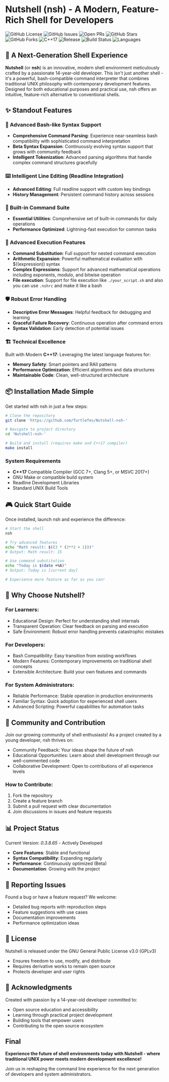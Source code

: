 # Nutshell (nsh) - A Modern, Feature-Rich Shell for Developers

![GitHub License](https://img.shields.io/github/license/Turtlefes/Nutshell-nsh-) 
![GitHub Issues](https://img.shields.io/github/issues/Turtlefes/Nutshell-nsh-) 
![Open PRs](https://img.shields.io/github/issues-pr/Turtlefes/Nutshell-nsh-) 
![GitHub Stars](https://img.shields.io/github/stars/Turtlefes/Nutshell-nsh-?style=social) 
![GitHub Forks](https://img.shields.io/github/forks/Turtlefes/Nutshell-nsh-?style=social) 
![C++17](https://img.shields.io/badge/C%2B%2B-17-blue)
![Release](https://img.shields.io/github/v/release/Turtlefes/Nutshell-nsh-)
![Build Status](https://img.shields.io/github/actions/workflow/status/Turtlefes/Nutshell-nsh-/build.yml?branch=main)
![Languages](https://img.shields.io/github/languages/top/Turtlefes/Nutshell-nsh-)


## 🚀 A Next-Generation Shell Experience

**Nutshell** (or **nsh**) is an innovative, modern shell environment meticulously crafted by a passionate 14-year-old developer. This isn't just another shell - it's a powerful, bash-compatible command interpreter that combines traditional UNIX philosophy with contemporary development features. Designed for both educational purposes and practical use, nsh offers an intuitive, feature-rich alternative to conventional shells.

## ✨ Standout Features

### 🧠 Advanced Bash-like Syntax Support

- **Comprehensive Command Parsing**: Experience near-seamless bash compatibility with sophisticated command interpretation
- **Beta Syntax Expansion**: Continuously evolving syntax support that grows with community feedback
- **Intelligent Tokenization**: Advanced parsing algorithms that handle complex command structures gracefully

### ⌨️ Intelligent Line Editing (Readline Integration)

- **Advanced Editing**: Full readline support with custom key bindings
- **History Management**: Persistent command history across sessions

### 🔧 Built-in Command Suite

- **Essential Utilities**: Comprehensive set of built-in commands for daily operations
- **Performance Optimized**: Lightning-fast execution for common tasks

### 🔄 Advanced Execution Features

- **Command Substitution**: Full support for nested command execution
- **Arithmetic Expansion**: Powerful mathematical evaluation with $((expression)) syntax
- **Complex Expressions**: Support for advanced mathematical operations including exponents, modulo, and bitwise operation
- **File execution**: Support for file execution like ```./your_script.sh``` and also you can use ```.nshrc``` and make it like a bash

### 🛡️ Robust Error Handling

- **Descriptive Error Messages**: Helpful feedback for debugging and learning
- **Graceful Failure Recovery**: Continuous operation after command errors
- **Syntax Validation**: Early detection of potential issues

### 🏗️ Technical Excellence

Built with Modern **C++17**: Leveraging the latest language features for:

- **Memory Safety**: Smart pointers and RAII patterns
- **Performance Optimization**: Efficient algorithms and data structures
- **Maintainable Code**: Clean, well-structured architecture

## 📦 Installation Made Simple

Get started with nsh in just a few steps:

```bash
# Clone the repository
git clone 'https://github.com/Turtlefes/Nutshell-nsh-'

# Navigate to project directory
cd 'Nutshell-nsh-'

# Build and install (requires make and C++17 compiler)
make install
```

### System Requirements

- **C++17** Compatible Compiler (GCC 7+, Clang 5+, or MSVC 2017+)
- GNU Make or compatible build system
- Readline Development Libraries
- Standard UNIX Build Tools

## 🎮 Quick Start Guide

Once installed, launch nsh and experience the difference:

```bash
# Start the shell
nsh

# Try advanced features
echo "Math result: $((3 * (2**2 + 1)))"
# Output: Math result: 15

# Use command substitution
echo "Today is $(date +%A)"
# Output: Today is [current day]

# Experience more feature as far as you can!
```

## 🌟 Why Choose Nutshell?

### For Learners:

- Educational Design: Perfect for understanding shell internals
- Transparent Operation: Clear feedback on parsing and execution
- Safe Environment: Robust error handling prevents catastrophic mistakes

### For Developers:

- Bash Compatibility: Easy transition from existing workflows
- Modern Features: Contemporary improvements on traditional shell concepts
- Extensible Architecture: Build your own features and commands

### For System Administrators:

- Reliable Performance: Stable operation in production environments
- Familiar Syntax: Quick adoption for experienced shell users
- Advanced Scripting: Powerful capabilities for automation tasks

## 🤝 Community and Contribution

Join our growing community of shell enthusiasts! As a project created by a young developer, nsh thrives on:

- Community Feedback: Your ideas shape the future of nsh
- Educational Opportunities: Learn about shell development through our well-commented code
- Collaborative Development: Open to contributions of all experience levels

### How to Contribute:

1. Fork the repository
2. Create a feature branch
3. Submit a pull request with clear documentation
4. Join discussions in issues and feature requests

## 📊 Project Status

Current Version: *0.3.8.65* - Actively Developed

- **Core Features**: Stable and functional
- **Syntax Compatibility**: Expanding regularly
- **Performance**: Continuously optimized (Beta)
- **Documentation**: Growing with the project

## 🐛 Reporting Issues

Found a bug or have a feature request? We welcome:

- Detailed bug reports with reproduction steps
- Feature suggestions with use cases
- Documentation improvements
- Performance optimization ideas

## 📄 License

Nutshell is released under the GNU General Public License v3.0 (GPLv3)

- Ensures freedom to use, modify, and distribute
- Requires derivative works to remain open source
- Protects developer and user rights

## 🙌 Acknowledgments

Created with passion by a 14-year-old developer committed to:

- Open source education and accessibility
- Learning through practical project development
- Building tools that empower users
- Contributing to the open source ecosystem

## Final

**Experience the future of shell environments today with Nutshell - where traditional UNIX power meets modern development excellence!**

Join us in reshaping the command line experience for the next generation of developers and system administrators.